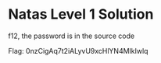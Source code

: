 # Natas Level 1 Solution

f12, the password is in the source code

Flag: 0nzCigAq7t2iALyvU9xcHlYN4MlkIwlq 

